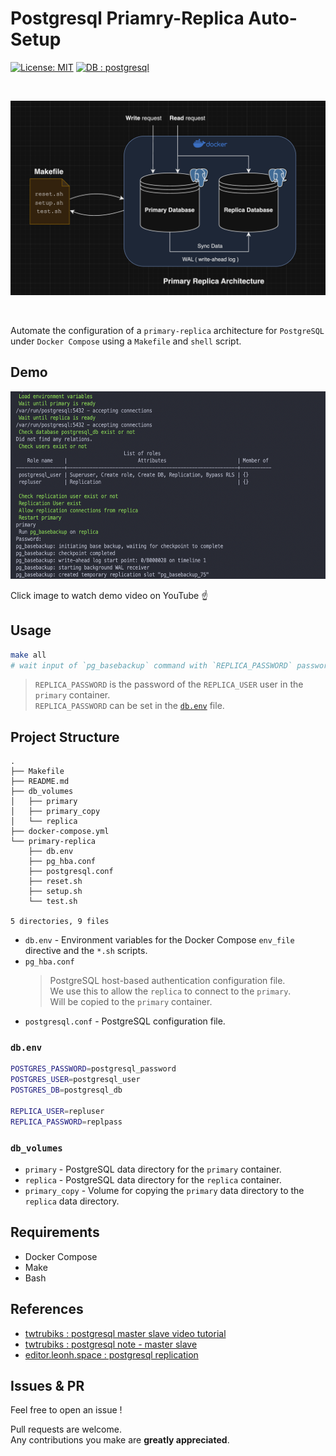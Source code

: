 # Postgresql Priamry-Replica Auto-Setup

[![License: MIT](https://img.shields.io/badge/License-MIT-yellow.svg)](https://opensource.org/licenses/MIT)
[![DB : postgresql](https://img.shields.io/badge/DB-postgresql-blue.svg)](https://www.postgresql.org/)

<br>

![architecture](https://raw.githubusercontent.com/jason810496/Postgresql-Primary-Replica-Auto-Setup/main/docs/architecture.png)

<br>

Automate the configuration of a `primary-replica` architecture for `PostgreSQL` under `Docker Compose` using a `Makefile` and `shell` script.


## Demo

<a href="https://www.youtube.com/watch?v=es8I_ObKYNc&ab_channel=ZhuDev" target="_blank">
 <img src="https://raw.githubusercontent.com/jason810496/Postgresql-Primary-Replica-Auto-Setup/main/docs/demo.png" alt="demo" height="300" />
</a>

Click image to watch demo video on YouTube ☝️

## Usage
```bash
make all
# wait input of `pg_basebackup` command with `REPLICA_PASSWORD` password authentication input
```
> `REPLICA_PASSWORD` is the password of the `REPLICA_USER` user in the `primary` container. <br>
> `REPLICA_PASSWORD` can be set in the [`db.env`](#dbenv) file.

## Project Structure
```
.
├── Makefile
├── README.md
├── db_volumes
│   ├── primary
│   ├── primary_copy
│   └── replica
├── docker-compose.yml
└── primary-replica
    ├── db.env
    ├── pg_hba.conf
    ├── postgresql.conf
    ├── reset.sh
    ├── setup.sh
    └── test.sh

5 directories, 9 files
```
- `db.env` - Environment variables for the Docker Compose `env_file` directive and the `*.sh` scripts.
- `pg_hba.conf` 
    > PostgreSQL host-based authentication configuration file. <br>We use this to allow the `replica` to connect to the `primary`. <br> Will be copied to the `primary` container.
- `postgresql.conf` - PostgreSQL configuration file.
### `db.env`
```bash
POSTGRES_PASSWORD=postgresql_password
POSTGRES_USER=postgresql_user
POSTGRES_DB=postgresql_db

REPLICA_USER=repluser
REPLICA_PASSWORD=replpass
```

### `db_volumes`
- `primary` - PostgreSQL data directory for the `primary` container.
- `replica` - PostgreSQL data directory for the `replica` container.
- `primary_copy` - Volume for copying the `primary` data directory to the `replica` data directory.

## Requirements
- Docker Compose
- Make
- Bash

## References
- [twtrubiks : postgresql master slave video tutorial](https://www.youtube.com/watch?v=zxxzcpvCa6o&ab_channel=%E6%B2%88%E5%BC%98%E5%93%B2)
- [twtrubiks : postgresql note - master slave](https://github.com/twtrubiks/postgresql-note/tree/main/pg-master-slave)
- [editor.leonh.space : postgresql replication](https://editor.leonh.space/2023/postgresql-replication/)


## Issues & PR
Feel free to open an issue !

Pull requests are welcome. <br>
Any contributions you make are **greatly appreciated**.